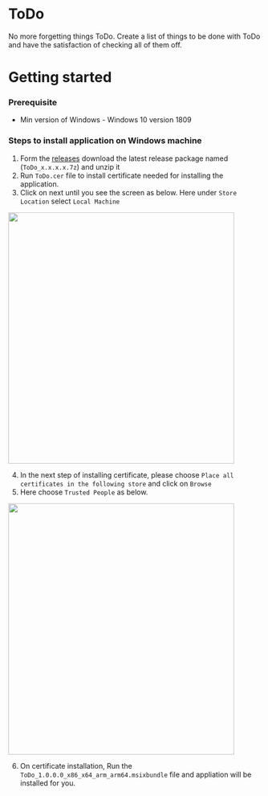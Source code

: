 # ToDo
No more forgetting things ToDo. Create a list of things to be done with ToDo and have the satisfaction of checking all of them off.

# Getting started
### Prerequisite
- Min version of Windows - Windows 10 version 1809

### Steps to install application on Windows machine
1. Form the [releases](https://github.com/Take-A-Byte/ToDoApp/releases) download the latest release package named (`ToDo_x.x.x.x.7z`) and unzip it
2. Run `ToDo.cer` file to install certificate needed for installing the application.
3. Click on next until you see the screen as below. Here under `Store Location` select `Local Machine` 
<img src="https://user-images.githubusercontent.com/29909785/179803887-78820752-116e-4759-b3d6-2c29b5251242.png" width="450" height="500">

4. In the next step of installing certificate, please choose `Place all certificates in the following store` and click on `Browse`
5. Here choose `Trusted People` as below.
<img src="https://user-images.githubusercontent.com/29909785/179775718-fce10ce8-5a5b-4c1e-b466-dda7a4d96618.png" width="450" height="500">

6. On certificate installation, Run the `ToDo_1.0.0.0_x86_x64_arm_arm64.msixbundle` file and appliation will be installed for you.
